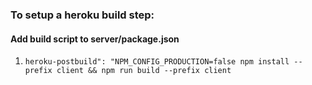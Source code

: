 ### To setup a heroku build step:

#### Add build script to server/package.json
1. `heroku-postbuild": "NPM_CONFIG_PRODUCTION=false npm install --prefix client && npm run build --prefix client`
